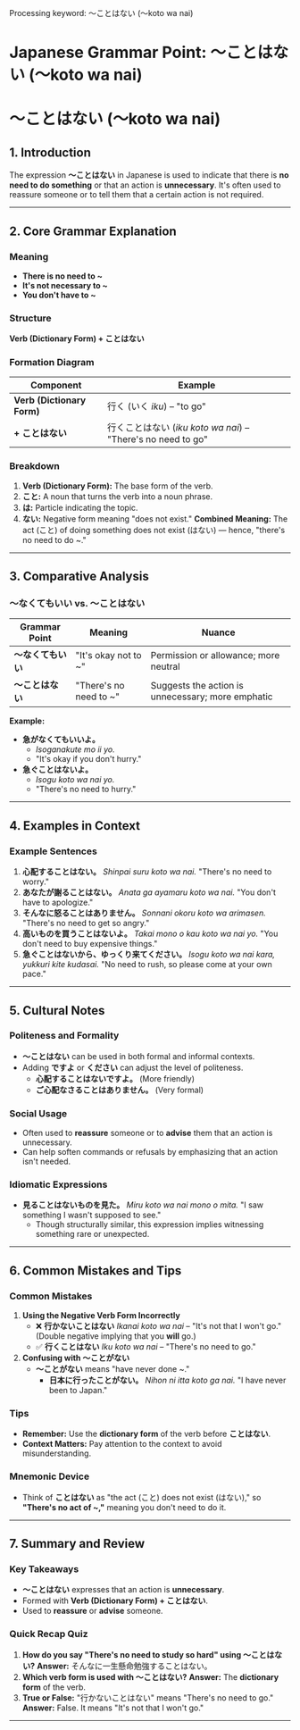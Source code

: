 Processing keyword: ～ことはない (〜koto wa nai)
# Japanese Grammar Point: ～ことはない (〜koto wa nai)
# 〜ことはない (〜koto wa nai)
## 1. Introduction
The expression **〜ことはない** in Japanese is used to indicate that there is **no need to do something** or that an action is **unnecessary**. It's often used to reassure someone or to tell them that a certain action is not required.

---
## 2. Core Grammar Explanation
### Meaning
- **There is no need to ~**
- **It's not necessary to ~**
- **You don't have to ~**
### Structure
**Verb (Dictionary Form) + ことはない**
### Formation Diagram
| Component                  | Example                   |
| -------------------------- | ------------------------- |
| **Verb (Dictionary Form)** | 行く (いく *iku*) – "to go" |
| **+ ことはない**              | 行くことはない (*iku koto wa nai*) – "There's no need to go" |
### Breakdown
1. **Verb (Dictionary Form):** The base form of the verb.
2. **こと:** A noun that turns the verb into a noun phrase.
3. **は:** Particle indicating the topic.
4. **ない:** Negative form meaning "does not exist."
**Combined Meaning:** The act (こと) of doing something does not exist (はない) — hence, "there's no need to do ~."
---
## 3. Comparative Analysis
### 〜なくてもいい vs. 〜ことはない
| Grammar Point       | Meaning                      | Nuance                                              |
| ------------------- | ---------------------------- | --------------------------------------------------- |
| **〜なくてもいい**     | "It's okay not to ~"          | Permission or allowance; more neutral                |
| **〜ことはない**       | "There's no need to ~"        | Suggests the action is unnecessary; more emphatic    |
**Example:**
- **急がなくてもいいよ。**
  - *Isoganakute mo ii yo.*
  - "It's okay if you don't hurry."
- **急ぐことはないよ。**
  - *Isogu koto wa nai yo.*
  - "There's no need to hurry."
---
## 4. Examples in Context
### Example Sentences
1. **心配することはない。**
   *Shinpai suru koto wa nai.*
   "There's no need to worry."
2. **あなたが謝ることはない。**
   *Anata ga ayamaru koto wa nai.*
   "You don't have to apologize."
3. **そんなに怒ることはありません。**
   *Sonnani okoru koto wa arimasen.*
   "There's no need to get so angry."
4. **高いものを買うことはないよ。**
   *Takai mono o kau koto wa nai yo.*
   "You don't need to buy expensive things."
5. **急ぐことはないから、ゆっくり来てください。**
   *Isogu koto wa nai kara, yukkuri kite kudasai.*
   "No need to rush, so please come at your own pace."
---
## 5. Cultural Notes
### Politeness and Formality
- **〜ことはない** can be used in both formal and informal contexts.
- Adding **ですよ** or **ください** can adjust the level of politeness.
  - **心配することはないですよ。** (More friendly)
  - **ご心配なさることはありません。** (Very formal)
### Social Usage
- Often used to **reassure** someone or to **advise** them that an action is unnecessary.
- Can help soften commands or refusals by emphasizing that an action isn't needed.
### Idiomatic Expressions
- **見ることはないものを見た。**
  *Miru koto wa nai mono o mita.*
  "I saw something I wasn't supposed to see."
  - Though structurally similar, this expression implies witnessing something rare or unexpected.
---
## 6. Common Mistakes and Tips
### Common Mistakes
1. **Using the Negative Verb Form Incorrectly**
   - ❌ **行かないことはない**
     *Ikanai koto wa nai* – "It's not that I won't go."
     (Double negative implying that you **will** go.)
   - ✅ **行くことはない**
     *Iku koto wa nai* – "There's no need to go."
2. **Confusing with 〜ことがない**
   - **〜ことがない** means "have never done ~."
     - **日本に行ったことがない。**
       *Nihon ni itta koto ga nai.*
       "I have never been to Japan."
### Tips
- **Remember:** Use the **dictionary form** of the verb before **ことはない**.
- **Context Matters:** Pay attention to the context to avoid misunderstanding.
### Mnemonic Device
- Think of **ことはない** as "the act (こと) does not exist (はない)," so **"There's no act of ~,"** meaning you don't need to do it.
---
## 7. Summary and Review
### Key Takeaways
- **〜ことはない** expresses that an action is **unnecessary**.
- Formed with **Verb (Dictionary Form) + ことはない**.
- Used to **reassure** or **advise** someone.
### Quick Recap Quiz
1. **How do you say "There's no need to study so hard" using 〜ことはない?**
   **Answer:** そんなに一生懸命勉強することはない。
2. **Which verb form is used with 〜ことはない?**
   **Answer:** The **dictionary form** of the verb.
3. **True or False:** "行かないことはない" means "There's no need to go."
   **Answer:** False. It means "It's not that I won't go."
---
